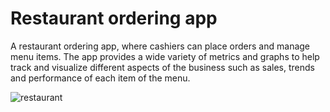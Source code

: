 # Restaurant ordering app
A restaurant ordering app, where cashiers can place orders and manage menu items. The app provides a wide variety of metrics and graphs to help track and visualize different aspects of the business such as sales, trends and performance of each item of the menu.

![restaurant](https://github.com/user-attachments/assets/ceef71b2-4a28-4319-a26e-d672195f1285)
